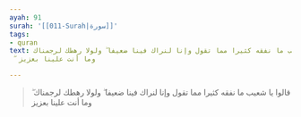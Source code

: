 ```yaml
---
ayah: 91
surah: '[[011-Surah|سورة]]'
tags:
- quran
text: قالوا يا شعيب ما نفقه كثيرا مما تقول وإنا لنراك فينا ضعيفا ۖ ولولا رهطك لرجمناك
  ۖ وما أنت علينا بعزيز

---
```

> قالوا يا شعيب ما نفقه كثيرا مما تقول وإنا لنراك فينا ضعيفا ۖ ولولا رهطك لرجمناك ۖ وما أنت علينا بعزيز
